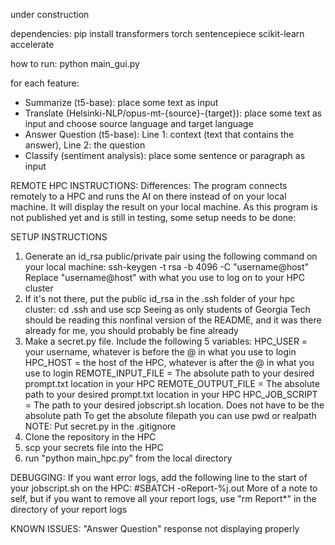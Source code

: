 under construction

dependencies: 
pip install transformers torch sentencepiece scikit-learn accelerate

how to run:
python main_gui.py

for each feature:
- Summarize (t5-base): place some text as input
- Translate (Helsinki-NLP/opus-mt-{source}-{target}): place some text as input and choose source language and target language
- Answer Question (t5-base): Line 1: context (text that contains the answer), Line 2: the question
- Classify (sentiment analysis): place some sentence or paragraph as input

REMOTE HPC INSTRUCTIONS:
Differences: The program connects remotely to a HPC and runs the AI on there instead of on your local machine. 
It will display the result on your local machine.
As this program is not published yet and is still in testing, some setup needs to be done:

SETUP INSTRUCTIONS
1. Generate an id_rsa public/private pair using the following command on your local machine:
ssh-keygen -t rsa -b 4096 -C "username@host"
Replace "username@host" with what you use to log on to your HPC cluster
2. If it's not there, put the public id_rsa in the .ssh folder of your hpc cluster: cd .ssh and use scp
Seeing as only students of Georgia Tech should be reading this nonfinal version of the README, and it was there already for me, you should probably be fine already
3. Make a secret.py file.
Include the following 5 variables:
HPC_USER = your username, whatever is before the @ in what you use to login
HPC_HOST = the host of the HPC, whatever is after the @ in what you use to login
REMOTE_INPUT_FILE = The absolute path to your desired prompt.txt location in your HPC
REMOTE_OUTPUT_FILE = The absolute path to your desired prompt.txt location in your HPC
HPC_JOB_SCRIPT = The path to your desired jobscript.sh location. Does not have to be the absolute path
To get the absolute filepath you can use pwd or realpath
NOTE: Put secret.py in the .gitignore
4. Clone the repository in the HPC
5. scp your secrets file into the HPC
6. run "python main_hpc.py" from the local directory

DEBUGGING:
If you want error logs, add the following line to the start of your jobscript.sh on the HPC:
#SBATCH -oReport-%j.out
More of a note to self, but if you want to remove all your report logs, use "rm Report*" in the directory of your report logs

KNOWN ISSUES:
"Answer Question" response not displaying properly
